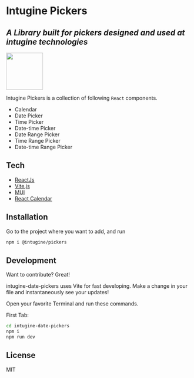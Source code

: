 # Intugine Pickers

## _A Library built for pickers designed and used at intugine technologies_

<img src="https://play-lh.googleusercontent.com/JMM2fBqtlBXCCQJpADE9vIsKvhD7hMk9vrV1ofczBnG7IxKWZFuhmKTtNlMUlOif_Q=w480-h960-rw" width="100" />

Intugine Pickers is a collection of following `React` components.

- Calendar
- Date Picker
- Time Picker
- Date-time Picker
- Date Range Picker
- Time Range Picker
- Date-time Range Picker

## Tech

- [ReactJs](https://reactjs.org)
- [Vite.js](https://vitejs.dev/)
- [MUI](https://mui.com/)
- [React Calendar](https://www.npmjs.com/package/react-calendar)

## Installation

Go to the project where you want to add, and run

```sh
npm i @intugine/pickers
```

## Development

Want to contribute? Great!

intugine-date-pickers uses Vite for fast developing.
Make a change in your file and instantaneously see your updates!

Open your favorite Terminal and run these commands.

First Tab:

```sh
cd intugine-date-pickers
npm i
npm run dev
```

## License

MIT
